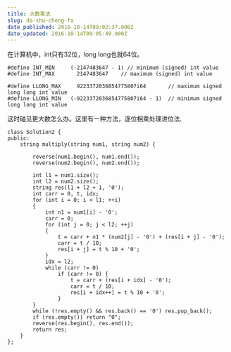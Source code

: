 ```yaml
---
title: 大数乘法
slug: da-shu-cheng-fa
date_published: 2016-10-14T09:02:37.000Z
date_updated: 2016-10-14T09:05:49.000Z
---
```


在计算机中，int只有32位，long long也就64位。

    #define INT_MIN     (-2147483647 - 1) // minimum (signed) int value
    #define INT_MAX       2147483647    // maximum (signed) int value
    
    #define LLONG_MAX     9223372036854775807i64       // maximum signed long long int value
    #define LLONG_MIN   (-9223372036854775807i64 - 1)  // minimum signed long long int value
    

这时碰见更大数怎么办。这里有一种方法，逐位相乘处理进位法.

    
    class Solution2 {
    public:
    	string multiply(string num1, string num2) {
    
    		reverse(num1.begin(), num1.end());
    		reverse(num2.begin(), num2.end());
    
    		int l1 = num1.size();
    		int l2 = num2.size();
    		string res(l1 + l2 + 1, '0');
    		int carr = 0, t, idx;
    		for (int i = 0; i < l1; ++i)
    		{
    			int n1 = num1[i] - '0';
    			carr = 0;
    			for (int j = 0; j < l2; ++j)
    			{
    				t = carr + n1 * (num2[j] - '0') + (res[i + j] - '0');
    				carr = t / 10;
    				res[i + j] = t % 10 + '0';
    			}
    			idx = l2;
    			while (carr != 0)
    				if (carr != 0) {
    					t = carr + (res[i + idx] - '0');
    					carr = t / 10;
    					res[i + idx++] = t % 10 + '0';
    				}
    		}
    		while (!res.empty() && res.back() == '0') res.pop_back();
    		if (res.empty()) return "0";
    		reverse(res.begin(), res.end());
    		return res;
    	}
    };
    
